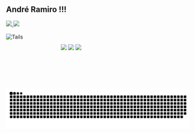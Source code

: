 ## André Ramiro !!!
 <div>
  <a href="https://github.com/andreramiro19">
  <img height="150em" src="https://github-readme-stats.vercel.app/api?username=andreramiro19&show_icons=true&theme=dracula&include_all_commits=true&count_private=true"/>
  <img height="150em" src="https://github-readme-stats.vercel.app/api/top-langs/?username=andreramiro19&layout=compact&langs_count=16&theme=dracula"/>
<div>
<div style="display: inline_block"><br>
  <img align="left" alt="Tails" height="150" width="150" src="https://64.media.tumblr.com/4c181c331cdf3091e44e51fedd76099c/tumblr_n8vo79mly91sdeenco1_640.gifv">
</div>
  
  ##
 
<div> 
  <a href="https://instagram.com/andre_ramiro_" target="_blank"><img src="https://img.shields.io/badge/-Instagram-%23E4405F?style=for-the-badge&logo=instagram&logoColor=white" target="_blank"></a>
  <a href = "mailto: andreramiroapp@gmail.com"><img src="https://img.shields.io/badge/-Gmail-%23333?style=for-the-badge&logo=gmail&logoColor=white" target="_blank"></a>
  <a href="https://www.linkedin.com/in/andreramiro19" target="_blank"><img src="https://img.shields.io/badge/-LinkedIn-%230077B5?style=for-the-badge&logo=linkedin&logoColor=white" target="_blank"></a> 
 
  ![Snake animation](https://github.com/andreramiro19/andreramiro19/blob/output/github-contribution-grid-snake.svg)
 
</div>
